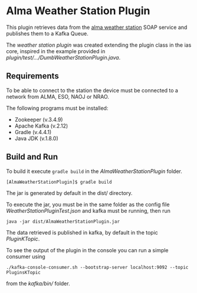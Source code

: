 # Alma Weather Station Plugin

This plugin retrieves data from the [alma weather station](http://weather.aiv.alma.cl/ws_weather.php) SOAP service and publishes them to a Kafka Queue.

The _weather station plugin_ was created extending the plugin class in the ias core, inspired in the example provided in _plugin/test/.../DumbWeatherStationPlugin.java_.


## Requirements
To be able to connect to the station the device must be connected to a network from ALMA, ESO, NAOJ or NRAO.

The following programs must be installed:

* Zookeeper (v.3.4.9)
* Apache Kafka (v.2.12)
* Gradle (v.4.4.1)
* Java JDK (v.1.8.0)

## Build and Run

 To build it execute `gradle build` in the _AlmaWeatherStationPlugin_ folder.

 `[AlmaWeatherStationPlugin]$ gradle build`

 The jar is generated by default in the dist/ directory.

To execute the jar, you must be in the same folder as the config file _WeatherStationPluginTest.json_ and kafka must be running, then run

`java -jar dist/AlmaWeatherStationPlugin.jar`

 The data retrieved is published in kafka, by default in the topic _PluginKTopic_.

 To see the output of the plugin in the console you can run a simple consumer using

 `./kafka-console-consumer.sh --bootstrap-server localhost:9092 --topic PluginsKTopic`

 from the _kafka/bin/_ folder.
